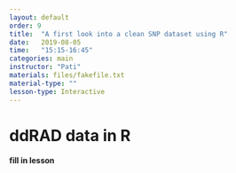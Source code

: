 ```yaml
---
layout: default
order: 9
title:  "A first look into a clean SNP dataset using R"
date:   2019-08-05
time:   "15:15-16:45"
categories: main
instructor: "Pati"
materials: files/fakefile.txt
material-type: ""
lesson-type: Interactive
---
```


ddRAD data in R
===


#### fill in lesson
